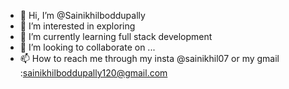 - 👋 Hi, I’m @Sainikhilboddupally
- 👀 I’m interested in exploring 
- 🌱 I’m currently learning full stack development
- 💞️ I’m looking to collaborate on ...
- 📫 How to reach me through my insta @sainikhil07 or my gmail :sainikhilboddupally120@gmail.com

<!---
Sainikhilboddupally/Sainikhilboddupally is a ✨ special ✨ repository because its `README.md` (this file) appears on your GitHub profile.
You can click the Preview link to take a look at your changes.
--->
